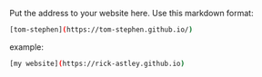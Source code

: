 Put the address to your website here. Use this markdown format:

```bash
[tom-stephen](https://tom-stephen.github.io/)
```

example:
```bash
[my website](https://rick-astley.github.io)
```

